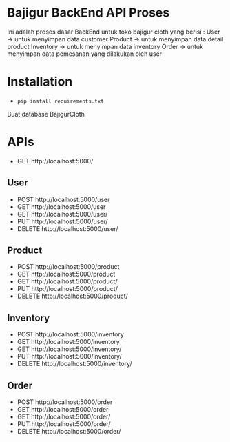# Bajigur BackEnd API Proses

Ini adalah proses dasar BackEnd untuk toko bajigur cloth yang berisi :
User        -> untuk menyimpan data customer
Product     -> untuk menyimpan data detail product
Inventory   -> untuk menyimpan data inventory
Order       -> untuk menyimpan data pemesanan yang dilakukan oleh user

# Installation

- ```pip install requirements.txt```

Buat database BajigurCloth

# APIs
- GET http://localhost:5000/

## User
- POST http://localhost:5000/user
- GET http://localhost:5000/user
- GET http://localhost:5000/user/<id>
- PUT http://localhost:5000/user/<id>
- DELETE http://localhost:5000/user/<id>

## Product
- POST http://localhost:5000/product
- GET http://localhost:5000/product
- GET http://localhost:5000/product/<id>
- PUT http://localhost:5000/product/<id>
- DELETE http://localhost:5000/product/<id>

## Inventory
- POST http://localhost:5000/inventory
- GET http://localhost:5000/inventory
- GET http://localhost:5000/inventory/<id>
- PUT http://localhost:5000/inventory/<id>
- DELETE http://localhost:5000/inventory/<id>

## Order
- POST http://localhost:5000/order
- GET http://localhost:5000/order
- GET http://localhost:5000/order/<id>
- PUT http://localhost:5000/order/<id>
- DELETE http://localhost:5000/order/<id>

